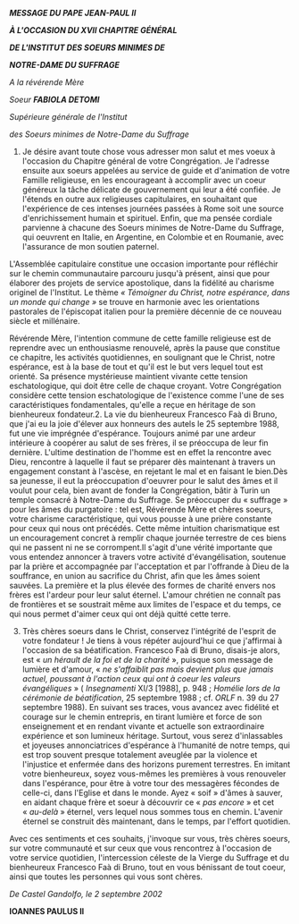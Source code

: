 ***MESSAGE DU PAPE JEAN-PAUL II***

***À L'OCCASION DU XVII CHAPITRE GÉNÉRAL***

***DE L'INSTITUT DES SOEURS MINIMES DE***

***NOTRE-DAME DU SUFFRAGE***

*A la révérende Mère*

*Soeur* ***FABIOLA DETOMI***

*Supérieure générale de l'Institut*

*des Soeurs minimes de Notre-Dame du Suffrage*

1. Je désire avant toute chose vous adresser mon salut et mes voeux à l'occasion du Chapitre général de votre Congrégation. Je l'adresse ensuite aux soeurs appelées au service de guide et d'animation de votre Famille religieuse, en les encourageant à accomplir avec un coeur généreux la tâche délicate de gouvernement qui leur a été confiée. Je l'étends en outre aux religieuses capitulaires, en souhaitant que l'expérience de ces intenses journées passées à Rome soit une source d'enrichissement humain et spirituel. Enfin, que ma pensée cordiale parvienne à chacune des Soeurs minimes de Notre-Dame du Suffrage, qui oeuvrent en Italie, en Argentine, en Colombie et en Roumanie, avec l'assurance de mon soutien paternel.

L'Assemblée capitulaire constitue une occasion importante pour réfléchir sur le chemin communautaire parcouru jusqu'à présent, ainsi que pour élaborer des projets de service apostolique, dans la fidélité au charisme originel de l'Institut. Le thème *« *Témoigner du Christ, notre espérance, dans un monde qui change* »* se trouve en harmonie avec les orientations pastorales de l'épiscopat italien pour la première décennie de ce nouveau siècle et millénaire.

Révérende Mère, l'intention commune de cette famille religieuse est de reprendre avec un enthousiasme renouvelé, après la pause que constitue ce chapitre, les activités quotidiennes, en soulignant que le Christ, notre espérance, est à la base de tout et qu'il est le but vers lequel tout est orienté. Sa présence mystérieuse maintient vivante cette tension eschatologique, qui doit être celle de chaque croyant. Votre Congrégation considère cette tension eschatologique de l'existence comme l'une de ses caractéristiques fondamentales, qu'elle a reçue en héritage de son bienheureux fondateur.2. La vie du bienheureux Francesco Faà di Bruno, que j'ai eu la joie d'élever aux honneurs des autels le 25 septembre 1988, fut une vie imprégnée d'espérance. Toujours animé par une ardeur intérieure à coopérer au salut de ses frères, il se préoccupa de leur fin dernière. L'ultime destination de l'homme est en effet la rencontre avec Dieu, rencontre à laquelle il faut se préparer dès maintenant à travers un engagement constant à l'ascèse, en rejetant le mal et en faisant le bien.Dès sa jeunesse, il eut la préoccupation d'oeuvrer pour le salut des âmes et il voulut pour cela, bien avant de fonder la Congrégation, bâtir à Turin un temple consacré à Notre-Dame du Suffrage. Se préoccuper du « suffrage » pour les âmes du purgatoire : tel est, Révérende Mère et chères soeurs, votre charisme caractéristique, qui vous pousse à une prière constante pour ceux qui nous ont précédés. Cette même intuition charismatique est un encouragement concret à remplir chaque journée terrestre de ces biens qui ne passent ni ne se corrompent.Il s'agit d'une vérité importante que vous entendez annoncer à travers votre activité d'évangélisation, soutenue par la prière et accompagnée par l'acceptation et par l'offrande à Dieu de la souffrance, en union au sacrifice du Christ, afin que les âmes soient sauvées. La première et la plus élevée des formes de charité envers nos frères est l'ardeur pour leur salut éternel. L'amour chrétien ne connaît pas de frontières et se soustrait même aux limites de l'espace et du temps, ce qui nous permet d'aimer ceux qui ont déjà quitté cette terre.

3. Très chères soeurs dans le Christ, conservez l'intégrité de l'esprit de votre fondateur ! Je tiens à vous répéter aujourd'hui ce que j'affirmai à l'occasion de sa béatification. Francesco Faà di Bruno, disais-je alors, est « *un hérault de la foi et de la charité* », puisque son message de lumière et d'amour, « *ne s'affaiblit pas mais devient plus que jamais actuel, poussant à l'action ceux qui ont à coeur les valeurs évangéliques* » ( *Insegnamenti* XI/3 [1988], p. 948 ; *Homélie lors de la cérémonie de béatification*, 25 septembre 1988 ; cf. *ORLF* n. 39 du 27 septembre 1988). En suivant ses traces, vous avancez avec fidélité et courage sur le chemin entrepris, en tirant lumière et force de son enseignement et en rendant vivante et actuelle son extraordinaire expérience et son lumineux héritage. Surtout, vous serez d'inlassables et joyeuses annonciatrices d'espérance à l'humanité de notre temps, qui est trop souvent presque totalement aveuglée par la violence et l'injustice et enfermée dans des horizons purement terrestres. En imitant votre bienheureux, soyez vous-mêmes les premières à vous renouveler dans l'espérance, pour être à votre tour des messagères fécondes de celle-ci, dans l'Eglise et dans le monde. Ayez « soif » d'âmes à sauver, en aidant chaque frère et soeur à découvrir ce « *pas encore* » et cet « *au-delà* » éternel, vers lequel nous sommes tous en chemin. L'avenir éternel se construit dès maintenant, dans le temps, par l'effort quotidien.

Avec ces sentiments et ces souhaits, j'invoque sur vous, très chères soeurs, sur votre communauté et sur ceux que vous rencontrez à l'occasion de votre service quotidien, l'intercession céleste de la Vierge du Suffrage et du bienheureux Francesco Faà di Bruno, tout en vous bénissant de tout coeur, ainsi que toutes les personnes qui vous sont chères.

*De Castel Gandolfo, le 2 septembre 2002*

**IOANNES PAULUS II**